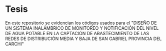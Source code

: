 # Tesis
En este repositorio se evidencian los códigos usados para el "DISEÑO DE UN SISTEMA INALÁMBRICO DE MONITOREO Y NOTIFICACIÓN DEL NIVEL DE AGUA POTABLE EN LA CAPTACIÓN DE ABASTECIMIENTO DE LAS REDES DE DISTRIBUCIÓN MEDIA Y BAJA DE SAN GABRIEL PROVINCIA DEL CARCHI"
